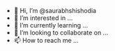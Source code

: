 - 👋 Hi, I’m @saurabhshishodia
- 👀 I’m interested in ...
- 🌱 I’m currently learning ...
- 💞️ I’m looking to collaborate on ...
- 📫 How to reach me ...

<!---
saurabhshishodia/saurabhshishodia is a ✨ special ✨ repository because its `README.md` (this file) appears on your GitHub profile.
You can click the Preview link to take a look at your changes.
--->
